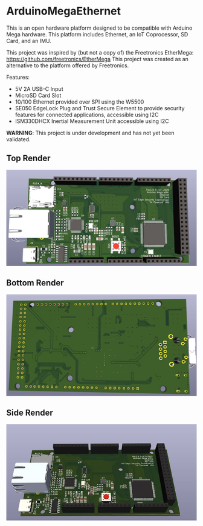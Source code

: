# ArduinoMegaEthernet

This is an open hardware platform designed to be compatible with Arduino Mega hardware. This platform includes Ethernet, an IoT Coprocessor, SD Card, and an IMU.

This project was inspired by (but not a copy of) the Freetronics EtherMega: https://github.com/freetronics/EtherMega
This project was created as an alternative to the platform offered by Freetronics.

Features:
- 5V 2A USB-C Input
- MicroSD Card Slot
- 10/100 Ethernet provided over SPI using the W5500
- SE050 EdgeLock Plug and Trust Secure Element to provide security features for connected applications, accessible using I2C
- ISM330DHCX Inertial Measurement Unit accessible using I2C

**WARNING**: This project is under development and has not yet been validated.


## Top Render
![Render of Top of PCB](https://github.com/dmanla/ArduinoMegaEthernet/blob/main/3D_Render_TOP.JPG)

## Bottom Render
![Render of Bottom of PCB](https://github.com/dmanla/ArduinoMegaEthernet/blob/main/3D_Render_BOTTOM.JPG)

## Side Render
![Render of Side of PCB](https://github.com/dmanla/ArduinoMegaEthernet/blob/main/3D_Render_ANGLED.JPG)
